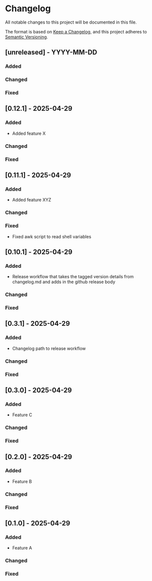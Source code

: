 # Changelog

All notable changes to this project will be documented in this file.

The format is based on [Keep a Changelog](https://keepachangelog.com/en/1.0.0/),
and this project adheres to [Semantic Versioning](https://semver.org/spec/v2.0.0.html).

## [unreleased] - YYYY-MM-DD

### Added

### Changed

### Fixed

## [0.12.1] - 2025-04-29

### Added

- Added feature X

### Changed

### Fixed

## [0.11.1] - 2025-04-29

### Added

- Added feature XYZ

### Changed

### Fixed

- Fixed awk script to read shell variables

## [0.10.1] - 2025-04-29

### Added

- Release workflow that takes the tagged version details from changelog.md and adds in the github release body

### Changed

### Fixed

## [0.3.1] - 2025-04-29

### Added

- Changelog path to release workflow

### Changed

### Fixed

## [0.3.0] - 2025-04-29

### Added

- Feature C

### Changed

### Fixed

## [0.2.0] - 2025-04-29

### Added

- Feature B

### Changed

### Fixed

## [0.1.0] - 2025-04-29

### Added

- Feature A

### Changed

### Fixed

